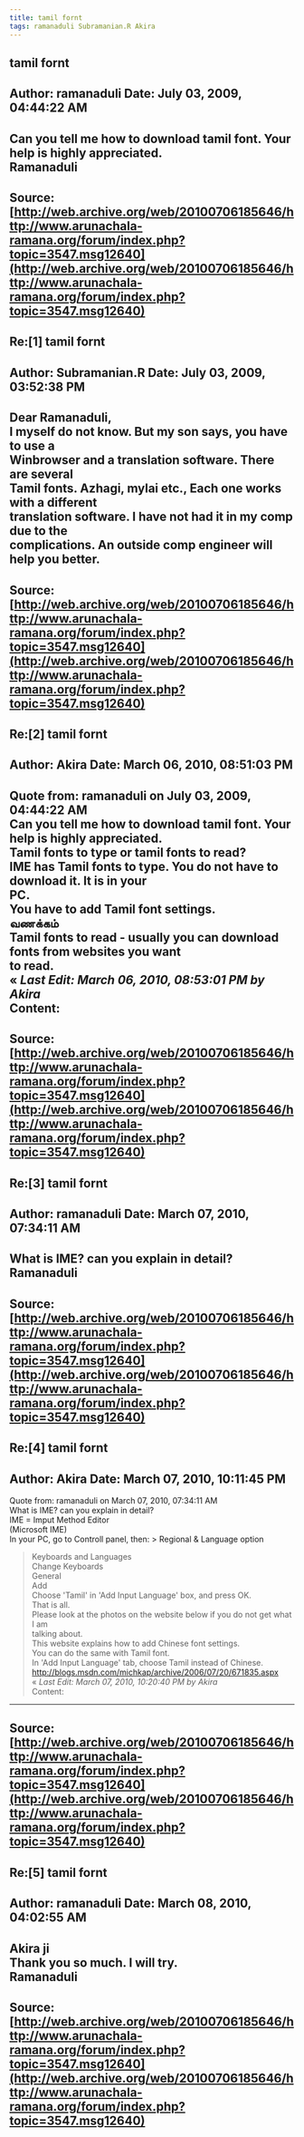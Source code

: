 ```yaml
--- 
title: tamil fornt   
tags: ramanaduli Subramanian.R Akira  
---  
```

## tamil fornt  
Author: ramanaduli          Date: July 03, 2009, 04:44:22 AM  
---  
Can you tell me how to download tamil font. Your help is highly appreciated.   
Ramanaduli
 ---  
Source:[http://web.archive.org/web/20100706185646/http://www.arunachala-ramana.org/forum/index.php?topic=3547.msg12640](http://web.archive.org/web/20100706185646/http://www.arunachala-ramana.org/forum/index.php?topic=3547.msg12640)   
---  

## Re:[1] tamil fornt  
Author: Subramanian.R       Date: July 03, 2009, 03:52:38 PM  
---  
Dear Ramanaduli,   
I myself do not know. But my son says, you have to use a   
Winbrowser and a translation software. There are several   
Tamil fonts. Azhagi, mylai etc., Each one works with a different   
translation software. I have not had it in my comp due to the   
complications. An outside comp engineer will help you better.
 ---  
Source:[http://web.archive.org/web/20100706185646/http://www.arunachala-ramana.org/forum/index.php?topic=3547.msg12640](http://web.archive.org/web/20100706185646/http://www.arunachala-ramana.org/forum/index.php?topic=3547.msg12640)   
---  

## Re:[2] tamil fornt  
Author: Akira               Date: March 06, 2010, 08:51:03 PM  
---  
Quote from: ramanaduli on July 03, 2009, 04:44:22 AM  
Can you tell me how to download tamil font. Your help is highly appreciated.   
Tamil fonts to type or tamil fonts to read?   
IME has Tamil fonts to type. You do not have to download it. It is in your  
PC.   
You have to add Tamil font settings.   
 வணக்கம்   
Tamil fonts to read - usually you can download fonts from websites you want  
to read.   
« _Last Edit: March 06, 2010, 08:53:01 PM by Akira_  
Content:
 ---  
Source:[http://web.archive.org/web/20100706185646/http://www.arunachala-ramana.org/forum/index.php?topic=3547.msg12640](http://web.archive.org/web/20100706185646/http://www.arunachala-ramana.org/forum/index.php?topic=3547.msg12640)   
---  

## Re:[3] tamil fornt  
Author: ramanaduli          Date: March 07, 2010, 07:34:11 AM  
---  
What is IME? can you explain in detail?   
Ramanaduli
 ---  
Source:[http://web.archive.org/web/20100706185646/http://www.arunachala-ramana.org/forum/index.php?topic=3547.msg12640](http://web.archive.org/web/20100706185646/http://www.arunachala-ramana.org/forum/index.php?topic=3547.msg12640)   
---  

## Re:[4] tamil fornt  
Author: Akira               Date: March 07, 2010, 10:11:45 PM  
---  
Quote from: ramanaduli on March 07, 2010, 07:34:11 AM  
What is IME? can you explain in detail?   
IME = Imput Method Editor   
(Microsoft IME)   
In your PC, go to Controll panel, then: > Regional & Language option   
> Keyboards and Languages   
> Change Keyboards   
>General   
> Add   
> Choose 'Tamil' in 'Add Input Language' box, and press OK.   
That is all.   
Please look at the photos on the website below if you do not get what I am  
talking about.   
This website explains how to add Chinese font settings.   
You can do the same with Tamil font.   
In 'Add Input Language' tab, choose Tamil instead of Chinese.   
http://blogs.msdn.com/michkap/archive/2006/07/20/671835.aspx   
« _Last Edit: March 07, 2010, 10:20:40 PM by Akira_  
Content:
 ---  
Source:[http://web.archive.org/web/20100706185646/http://www.arunachala-ramana.org/forum/index.php?topic=3547.msg12640](http://web.archive.org/web/20100706185646/http://www.arunachala-ramana.org/forum/index.php?topic=3547.msg12640)   
---  

## Re:[5] tamil fornt  
Author: ramanaduli          Date: March 08, 2010, 04:02:55 AM  
---  
Akira ji   
Thank you so much. I will try.   
Ramanaduli
 ---  
Source:[http://web.archive.org/web/20100706185646/http://www.arunachala-ramana.org/forum/index.php?topic=3547.msg12640](http://web.archive.org/web/20100706185646/http://www.arunachala-ramana.org/forum/index.php?topic=3547.msg12640)   
---  

